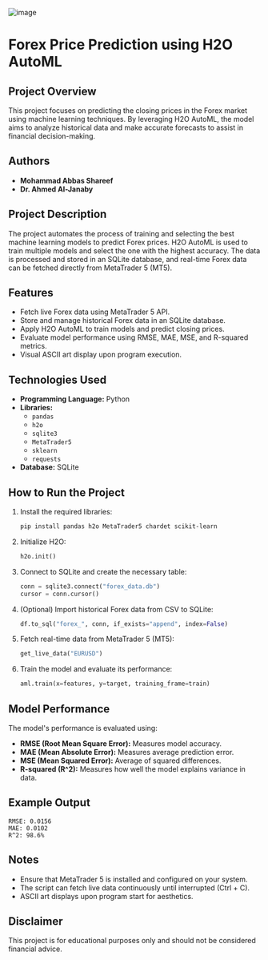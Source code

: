 ![image](https://github.com/user-attachments/assets/0600a5be-24d1-4be8-b4a2-8276ed2585b6)
# Forex Price Prediction using H2O AutoML

## Project Overview
This project focuses on predicting the closing prices in the Forex market using machine learning techniques. By leveraging H2O AutoML, the model aims to analyze historical data and make accurate forecasts to assist in financial decision-making.

## Authors
- **Mohammad Abbas Shareef**  
- **Dr. Ahmed Al-Janaby**

## Project Description
The project automates the process of training and selecting the best machine learning models to predict Forex prices. H2O AutoML is used to train multiple models and select the one with the highest accuracy. The data is processed and stored in an SQLite database, and real-time Forex data can be fetched directly from MetaTrader 5 (MT5).

## Features
- Fetch live Forex data using MetaTrader 5 API.
- Store and manage historical Forex data in an SQLite database.
- Apply H2O AutoML to train models and predict closing prices.
- Evaluate model performance using RMSE, MAE, MSE, and R-squared metrics.
- Visual ASCII art display upon program execution.

## Technologies Used
- **Programming Language:** Python
- **Libraries:**
  - `pandas`
  - `h2o`
  - `sqlite3`
  - `MetaTrader5`
  - `sklearn`
  - `requests`
- **Database:** SQLite

## How to Run the Project
1. Install the required libraries:
   ```bash
   pip install pandas h2o MetaTrader5 chardet scikit-learn
   ```
2. Initialize H2O:
   ```python
   h2o.init()
   ```
3. Connect to SQLite and create the necessary table:
   ```python
   conn = sqlite3.connect("forex_data.db")
   cursor = conn.cursor()
   ```
4. (Optional) Import historical Forex data from CSV to SQLite:
   ```python
   df.to_sql("forex_", conn, if_exists="append", index=False)
   ```
5. Fetch real-time data from MetaTrader 5 (MT5):
   ```python
   get_live_data("EURUSD")
   ```
6. Train the model and evaluate its performance:
   ```python
   aml.train(x=features, y=target, training_frame=train)
   ```

## Model Performance
The model's performance is evaluated using:
- **RMSE (Root Mean Square Error):** Measures model accuracy.
- **MAE (Mean Absolute Error):** Measures average prediction error.
- **MSE (Mean Squared Error):** Average of squared differences.
- **R-squared (R^2):** Measures how well the model explains variance in data.

## Example Output
```
RMSE: 0.0156
MAE: 0.0102
R^2: 98.6%
```

## Notes
- Ensure that MetaTrader 5 is installed and configured on your system.
- The script can fetch live data continuously until interrupted (Ctrl + C).
- ASCII art displays upon program start for aesthetics.

## Disclaimer
This project is for educational purposes only and should not be considered financial advice.

